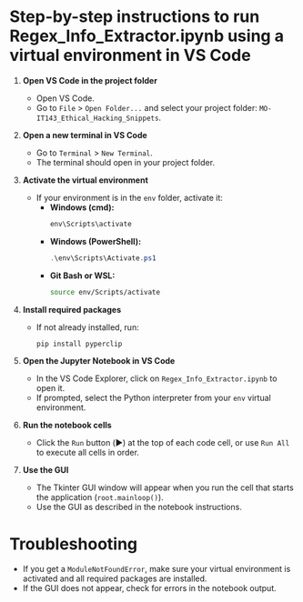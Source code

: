 # Step-by-step instructions to run Regex_Info_Extractor.ipynb using a virtual environment in VS Code

1. **Open VS Code in the project folder**
   - Open VS Code.
   - Go to `File` > `Open Folder...` and select your project folder: `MO-IT143_Ethical_Hacking_Snippets`.

2. **Open a new terminal in VS Code**
   - Go to `Terminal` > `New Terminal`.
   - The terminal should open in your project folder.

3. **Activate the virtual environment**
   - If your environment is in the `env` folder, activate it:
     - **Windows (cmd):**
       ```cmd
       env\Scripts\activate
       ```
     - **Windows (PowerShell):**
       ```powershell
       .\env\Scripts\Activate.ps1
       ```
     - **Git Bash or WSL:**
       ```bash
       source env/Scripts/activate
       ```

4. **Install required packages**
   - If not already installed, run:
     ```bash
     pip install pyperclip
     ```

5. **Open the Jupyter Notebook in VS Code**
   - In the VS Code Explorer, click on `Regex_Info_Extractor.ipynb` to open it.
   - If prompted, select the Python interpreter from your `env` virtual environment.

6. **Run the notebook cells**
   - Click the `Run` button (▶️) at the top of each code cell, or use `Run All` to execute all cells in order.

7. **Use the GUI**
   - The Tkinter GUI window will appear when you run the cell that starts the application (`root.mainloop()`).
   - Use the GUI as described in the notebook instructions.

# Troubleshooting
- If you get a `ModuleNotFoundError`, make sure your virtual environment is activated and all required packages are installed.
- If the GUI does not appear, check for errors in the notebook output.
